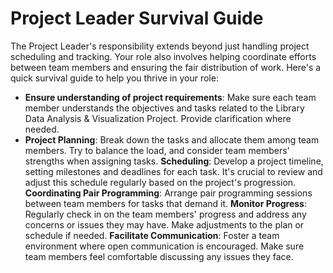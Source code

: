 # Project Leader Survival Guide

The Project Leader's responsibility extends beyond just handling project scheduling and tracking. Your role also involves helping coordinate efforts between team members and ensuring the fair distribution of work. Here's a quick survival guide to help you thrive in your role:

- **Ensure understanding of project requirements**: Make sure each team member understands the objectives and tasks related to the Library Data Analysis & Visualization Project. Provide clarification where needed.
- **Project Planning**: Break down the tasks and allocate them among team members. Try to balance the load, and consider team members' strengths when assigning tasks.
**Scheduling**: Develop a project timeline, setting milestones and deadlines for each task. It's crucial to review and adjust this schedule regularly based on the project's progression.
**Coordinating Pair Programming**: Arrange pair programming sessions between team members for tasks that demand it.
**Monitor Progress**: Regularly check in on the team members' progress and address any concerns or issues they may have. Make adjustments to the plan or schedule if needed.
**Facilitate Communication**: Foster a team environment where open communication is encouraged. Make sure team members feel comfortable discussing any issues they face.